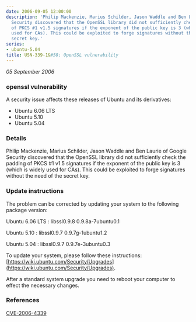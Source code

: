 ```yaml
---
date: 2006-09-05 12:00:00
description: 'Philip Mackenzie, Marius Schilder, Jason Waddle and Ben Laurie of Google
  Security discovered that the OpenSSL library did not sufficiently check the padding
  of PKCS #1 v1.5 signatures if the exponent of the public key is 3 (which is widely
  used for CAs). This could be exploited to forge signatures without the need of the
  secret key.'
series:
- ubuntu-5.04
title: USN-339-1&#58; OpenSSL vulnerability
---
```


*05 September 2006*

### openssl vulnerability

A security issue affects these releases of Ubuntu and its derivatives:

* Ubuntu 6.06 LTS
* Ubuntu 5.10
* Ubuntu 5.04

### Details

Philip Mackenzie, Marius Schilder, Jason Waddle and Ben Laurie of Google Security discovered that the OpenSSL library did not sufficiently check the padding of PKCS #1 v1.5 signatures if the exponent of the public key is 3 (which is widely used for CAs). This could be exploited to forge signatures without the need of the secret key.

### Update instructions

The problem can be corrected by updating your system to the following package version:

Ubuntu 6.06 LTS
 : libssl0.9.8 <span>0.9.8a-7ubuntu0.1</span>

Ubuntu 5.10
 : libssl0.9.7 <span>0.9.7g-1ubuntu1.2</span>

Ubuntu 5.04
 : libssl0.9.7 <span>0.9.7e-3ubuntu0.3</span>

To update your system, please follow these instructions: [https://wiki.ubuntu.com/Security/Upgrades](https://wiki.ubuntu.com/Security/Upgrades).

After a standard system upgrade you need to reboot your computer to effect the necessary changes.

### References

 
 [CVE-2006-4339](http://people.ubuntu.com/~ubuntu-security/cve/CVE-2006-4339)